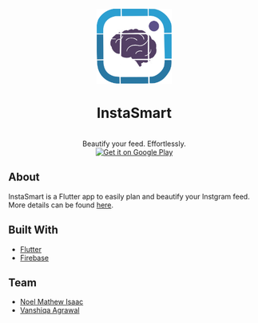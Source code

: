 <p align="center">
  <a href="https://play.google.com/store/apps/details?id=com.orbital.instasmart&pcampaignid=pcampaignidMKT-Other-global-all-co-prtnr-py-PartBadge-Mar2515-1">
    <img src="assets/images/instasmart_logo_alpha.png" alt="Logo" width="150" height="150">
  </a>
  </p>

 <p align="center"> <h1 align="center">InstaSmart
  </h1>
  </p>
 <p align="center">
  <br />
    Beautify your feed. Effortlessly.
    <br />
   <a href='https://play.google.com/store/apps/details?id=com.orbital.instasmart&pcampaignid=pcampaignidMKT-Other-global-all-co-prtnr-py-PartBadge-Mar2515-1'><img alt='Get it on Google Play' src='https://play.google.com/intl/en_us/badges/static/images/badges/en_badge_web_generic.png'/ height="100"></a>




## About
InstaSmart is a Flutter app to easily plan and beautify your Instgram feed. More details can be found [here](https://docs.google.com/document/d/1zLvbWGw6q75HyQKes5T7n6x1hmygoy8gyzssS_MPyGE/edit?usp=sharing).


## Built With
* [Flutter](https://flutter.dev/)
* [Firebase](https://firebase.google.com/)


## Team
* [Noel Mathew Isaac](https://github.com/noelmathewisaac)
* [Vanshiqa Agrawal](https://github.com/vanshiqa)



